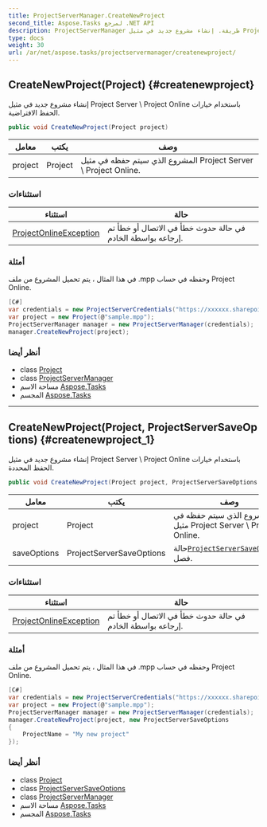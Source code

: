 ```yaml
---
title: ProjectServerManager.CreateNewProject
second_title: Aspose.Tasks لمرجع .NET API
description: ProjectServerManager طريقة. إنشاء مشروع جديد في مثيل Project Server  Project Online باستخدام خيارات الحفظ الافتراضية.
type: docs
weight: 30
url: /ar/net/aspose.tasks/projectservermanager/createnewproject/
---
```

## CreateNewProject(Project) {#createnewproject}

إنشاء مشروع جديد في مثيل Project Server \ Project Online باستخدام خيارات الحفظ الافتراضية.

```csharp
public void CreateNewProject(Project project)
```

| معامل | يكتب | وصف |
| --- | --- | --- |
| project | Project | المشروع الذي سيتم حفظه في مثيل Project Server \ Project Online. |

### استثناءات

| استثناء | حالة |
| --- | --- |
| [ProjectOnlineException](../../projectonlineexception/) | في حالة حدوث خطأ في الاتصال أو خطأ تم إرجاعه بواسطة الخادم. |

### أمثلة

في هذا المثال ، يتم تحميل المشروع من ملف .mpp وحفظه في حساب Project Online.

```csharp
[C#]
var credentials = new ProjectServerCredentials("https://xxxxxx.sharepoint.com "،" yyyyy@xxxxxxx.onmicrosoft.com "،" password ") ;
var project = new Project(@"sample.mpp");
ProjectServerManager manager = new ProjectServerManager(credentials);
manager.CreateNewProject(project);
```

### أنظر أيضا

* class [Project](../../project/)
* class [ProjectServerManager](../)
* مساحة الاسم [Aspose.Tasks](../../projectservermanager/)
* المجسم [Aspose.Tasks](../../../)

---

## CreateNewProject(Project, ProjectServerSaveOptions) {#createnewproject_1}

إنشاء مشروع جديد في مثيل Project Server \ Project Online باستخدام خيارات الحفظ المحددة.

```csharp
public void CreateNewProject(Project project, ProjectServerSaveOptions saveOptions)
```

| معامل | يكتب | وصف |
| --- | --- | --- |
| project | Project | المشروع الذي سيتم حفظه في مثيل Project Server \ Project Online. |
| saveOptions | ProjectServerSaveOptions | حالة[`ProjectServerSaveOptions`](../../projectserversaveoptions/) فصل. |

### استثناءات

| استثناء | حالة |
| --- | --- |
| [ProjectOnlineException](../../projectonlineexception/) | في حالة حدوث خطأ في الاتصال أو خطأ تم إرجاعه بواسطة الخادم. |

### أمثلة

في هذا المثال ، يتم تحميل المشروع من ملف .mpp وحفظه في حساب Project Online.

```csharp
[C#]
var credentials = new ProjectServerCredentials("https://xxxxxx.sharepoint.com "،" yyyyy@xxxxxxx.onmicrosoft.com "،" password ") ;
var project = new Project(@"sample.mpp");
ProjectServerManager manager = new ProjectServerManager(credentials);
manager.CreateNewProject(project, new ProjectServerSaveOptions
{
    ProjectName = "My new project"
});
```

### أنظر أيضا

* class [Project](../../project/)
* class [ProjectServerSaveOptions](../../projectserversaveoptions/)
* class [ProjectServerManager](../)
* مساحة الاسم [Aspose.Tasks](../../projectservermanager/)
* المجسم [Aspose.Tasks](../../../)


